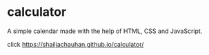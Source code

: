# calculator
A simple calendar made with the help of HTML, CSS and JavaScript.

click https://shailjachauhan.github.io/calculator/
